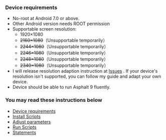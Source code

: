 ### Device requirements

- No-root at Android 7.0 or above.
- Other Android version needs ROOT permission
- Supportable screen resolution:
  - 1920×1080
  - ~~2160×1080~~（Unsupportable temporarily）
  - ~~2244×1080~~（Unsupportable temporarily）
  - ~~2246×1080~~（Unsupportable temporarily）
  - ~~2248×1080~~（Unsupportable temporarily）
  - ~~2340×1080~~（Unsupportable temporarily）
- I will release resolution adaption instruction at <a href = "https://github.com/Dr-Omega9834/Asphalt9/issues">Issues</a> . If your device's resolution isn't supported, you can follow my guide and adapt your own device.
- Device should be able to run Asphalt 9 fluently.



### You may read these instructions below

* <a href="requirement.md">Device requirements</a>
* <a href="installation.md">Install Scripts</a>
* <a href="adjustment.md">Adjust parameters</a>
* <a href="run.md">Run Scripts</a>
* <a href="description.md">Statements</a>

